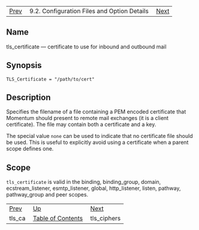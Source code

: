 |     |     |     |
| --- | --- | --- |
| [Prev](conf.ref.tls_ca)  | 9.2. Configuration Files and Option Details |  [Next](conf.ref.tls_ciphers.php) |

<a name="conf.ref.tls_certificate"></a>
## Name

tls_certificate — certificate to use for inbound and outbound mail

## Synopsis

`TLS_Certificate = "/path/to/cert"`

<a name="idp12066672"></a>
## Description

Specifies the filename of a file containing a PEM encoded certificate that Momentum should present to remote mail exchanges (it is a client certificate). The file may contain both a certificate and a key.

The special value `none` can be used to indicate that no certificate file should be used. This is useful to explicitly avoid using a certificate when a parent scope defines one.

<a name="idp12069872"></a>
## Scope

`tls_certificate` is valid in the binding, binding_group, domain, ecstream_listener, esmtp_listener, global, http_listener, listen, pathway, pathway_group and peer scopes.

|     |     |     |
| --- | --- | --- |
| [Prev](conf.ref.tls_ca)  | [Up](conf.ref.files.php) |  [Next](conf.ref.tls_ciphers.php) |
| tls_ca  | [Table of Contents](index) |  tls_ciphers |
